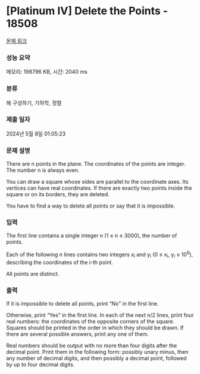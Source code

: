 # [Platinum IV] Delete the Points - 18508 

[문제 링크](https://www.acmicpc.net/problem/18508) 

### 성능 요약

메모리: 198796 KB, 시간: 2040 ms

### 분류

해 구성하기, 기하학, 정렬

### 제출 일자

2024년 5월 8일 01:05:23

### 문제 설명

<p>There are n points in the plane. The coordinates of the points are integer. The number n is always even.</p>

<p>You can draw a square whose sides are parallel to the coordinate axes. Its vertices can have real coordinates. If there are exactly two points inside the square or on its borders, they are deleted.</p>

<p>You have to find a way to delete all points or say that it is impossible.</p>

### 입력 

 <p>The first line contains a single integer n (1 ≤ n ≤ 3000), the number of points.</p>

<p>Each of the following n lines contains two integers x<sub>i</sub> and y<sub>i</sub> (0 ≤ x<sub>i</sub>, y<sub>i</sub> ≤ 10<sup>9</sup>), describing the coordinates of the i-th point.</p>

<p>All points are distinct.</p>

### 출력 

 <p>If it is impossible to delete all points, print “No” in the first line.</p>

<p>Otherwise, print “Yes” in the first line. In each of the next n/2 lines, print four real numbers: the coordinates of the opposite corners of the square. Squares should be printed in the order in which they should be drawn. If there are several possible answers, print any one of them.</p>

<p>Real numbers should be output with no more than four digits after the decimal point. Print them in the following form: possibly unary minus, then any number of decimal digits, and then possibly a decimal point, followed by up to four decimal digits.</p>

